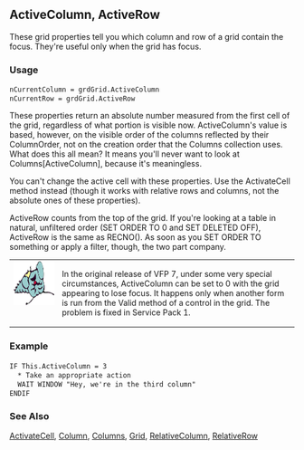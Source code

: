 ## ActiveColumn, ActiveRow

These grid properties tell you which column and row of a grid contain the focus. They're useful only when the grid has focus.

### Usage

```foxpro
nCurrentColumn = grdGrid.ActiveColumn
nCurrentRow = grdGrid.ActiveRow
```

These properties return an absolute number measured from the first cell of the grid, regardless of what portion is visible now. ActiveColumn's value is based, however, on the visible order of the columns reflected by their ColumnOrder, not on the creation order that the Columns collection uses. What does this all mean? It means you'll never want to look at Columns[ActiveColumn], because it's meaningless.

You can't change the active cell with these properties. Use the ActivateCell method instead (though it works with relative rows and columns, not the absolute ones of these properties).

ActiveRow counts from the top of the grid. If you're looking at a table in natural, unfiltered order (SET ORDER TO 0 and SET DELETED OFF), ActiveRow is the same as RECNO(). As soon as you SET ORDER TO something or apply a filter, though, the two part company.

<table border=0 cellspacing=0 cellpadding=0 width=100%>
<tr>
  <td width=17% valign=top>
<img width=95 height=78 src="fixbug1.gif"></p>
  </td>
  <td width=83%>
  <p>In the original release of VFP 7, under some very special circumstances, ActiveColumn can be set to 0 with the grid appearing to lose focus. It happens only when another form is run from the Valid method of a control in the grid. The problem is fixed in Service Pack 1.</p>
  </td>
 </tr>
</table>

### Example

```foxpro
IF This.ActiveColumn = 3
  * Take an appropriate action
  WAIT WINDOW "Hey, we're in the third column"
ENDIF
```
### See Also

[ActivateCell](s4g472.md), [Column](s4g488.md), [Columns](s4g467.md), [Grid](s4g488.md), [RelativeColumn](s4g531.md), [RelativeRow](s4g531.md)